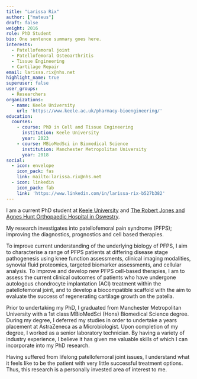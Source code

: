 ```yaml
---
title: "Larissa Rix"
author: ["mateus"]
draft: false
weight: 2016
role: PhD Student
bio: One sentence summary goes here.
interests:
  - Patellofemoral joint
  - Patellofemoral Osteoarthritis
  - Tissue Engineering
  - Cartilage Repair
email: larissa.rix@nhs.net
highlight_name: true
superuser: false
user_groups:
  - Researchers
organizations:
  - name: Keele University
    url: 'https://www.keele.ac.uk/pharmacy-bioengineering/'
education:
  courses:
    - course: PhD in Cell and Tissue Engineering
      institution: Keele University
      year: 2023
    - course: MBioMedSci in Biomedical Science
      institution: Manchester Metropolitan University
      year: 2018
social:
  - icon: envelope
    icon_pack: fas
    link: mailto:larissa.rix@nhs.net
  - icon: linkedin
    icon_pack: fab
    link: 'https://www.linkedin.com/in/larissa-rix-b527b382'
---
```


I am a current PhD student at [Keele University](https://www.keele.ac.uk/) and [The Robert Jones and Agnes Hunt Orthopaedic Hospital in Oswestry](https://www.rjah.nhs.uk/).

My research investigates into patellofemoral pain syndrome (PFPS); improving the diagnostics, prognostics and cell based therapies.

To improve current understanding of the underlying biology of PFPS, I aim to characterise a range of PFPS patients at differing disease stage pathogenesis using knee function assessments, clinical imaging modalities, synovial fluid proteomics, targeted biomarker assessments, and cellular analysis.
To improve and develop new PFPS cell-based therapies, I am to assess the current clinical outcomes of patients who have undergone autologous chondrocyte implantation (ACI) treatment within the patellofemoral joint, and to develop a biocompatible scaffold with the aim to evaluate the success of regenerating cartilage growth on the patella.

Prior to undertaking my PhD, I graduated from Manchester Metropolitan University with a 1st class MBioMedSci (Hons) Biomedical Science degree.
During my degree, I deferred my studies in order to undertake a years placement at AstraZeneca as a Microbiologist.
Upon completion of my degree, I worked as a senior laboratory technician.
By having a variety of industry experience, I believe it has given me valuable skills of which I can incorporate into my PhD research.

Having suffered from lifelong patellofemoral joint issues, I understand what it feels like to be the patient with very little successful treatment options. Thus, this research is a personally invested area of interest to me.
